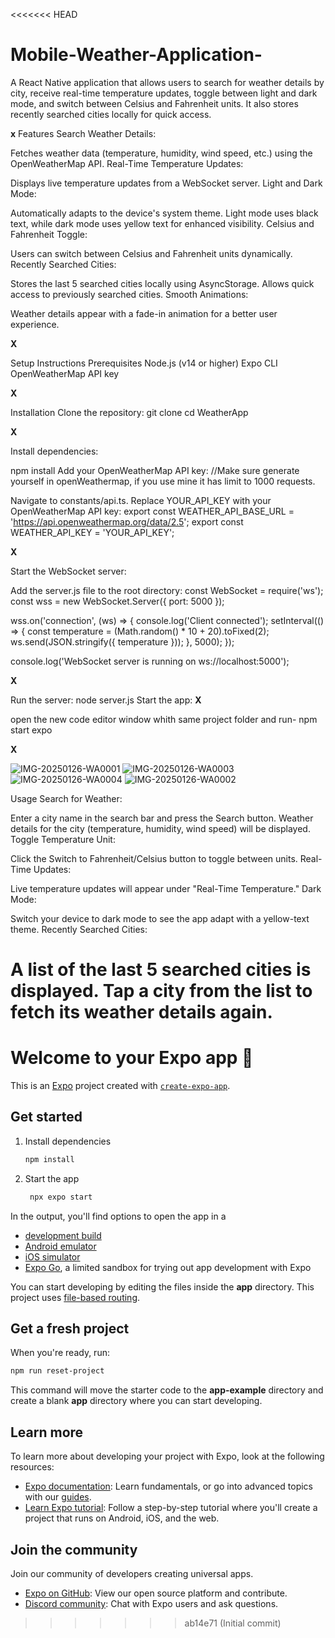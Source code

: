 <<<<<<< HEAD
# Mobile-Weather-Application-
A React Native application that allows users to search for weather details by city, receive real-time temperature updates, toggle between light and dark mode, and switch between Celsius and Fahrenheit units. It also stores recently searched cities locally for quick access.

______x______
Features
Search Weather Details:

Fetches weather data (temperature, humidity, wind speed, etc.) using the OpenWeatherMap API.
Real-Time Temperature Updates:

Displays live temperature updates from a WebSocket server.
Light and Dark Mode:

Automatically adapts to the device's system theme.
Light mode uses black text, while dark mode uses yellow text for enhanced visibility.
Celsius and Fahrenheit Toggle:

Users can switch between Celsius and Fahrenheit units dynamically.
Recently Searched Cities:

Stores the last 5 searched cities locally using AsyncStorage.
Allows quick access to previously searched cities.
Smooth Animations:

Weather details appear with a fade-in animation for a better user experience.

______X______

Setup Instructions
Prerequisites
Node.js (v14 or higher)
Expo CLI
OpenWeatherMap API key

______X______

Installation
Clone the repository:
git clone <repository-url>
cd WeatherApp

______X______

Install dependencies:

npm install
Add your OpenWeatherMap API key: //Make sure generate yourself in openWeathermap, if you use mine it has limit to 1000 requests.

Navigate to constants/api.ts.
Replace YOUR_API_KEY with your OpenWeatherMap API key:
export const WEATHER_API_BASE_URL = 'https://api.openweathermap.org/data/2.5';
export const WEATHER_API_KEY = 'YOUR_API_KEY';

______X______

Start the WebSocket server:

Add the server.js file to the root directory:
const WebSocket = require('ws');
const wss = new WebSocket.Server({ port: 5000 });

wss.on('connection', (ws) => {
  console.log('Client connected');
  setInterval(() => {
    const temperature = (Math.random() * 10 + 20).toFixed(2);
    ws.send(JSON.stringify({ temperature }));
  }, 5000);
});

console.log('WebSocket server is running on ws://localhost:5000');

______X______

Run the server:
node server.js
Start the app:
______X______

open the new code editor window whith same project folder and run- 
npm start expo

______X______

![IMG-20250126-WA0001](https://github.com/user-attachments/assets/920b4eb0-8ef2-43fe-9dfd-00676d66daea)
![IMG-20250126-WA0003](https://github.com/user-attachments/assets/3f4c7809-24b8-4728-84de-63aa4a53c4ea)
![IMG-20250126-WA0004](https://github.com/user-attachments/assets/b835c40f-dc5d-43ca-be07-89776a469a5a)
![IMG-20250126-WA0002](https://github.com/user-attachments/assets/9d1bef6b-aad1-4b6f-9f5e-1af00b5e593c)



Usage
Search for Weather:

Enter a city name in the search bar and press the Search button.
Weather details for the city (temperature, humidity, wind speed) will be displayed.
Toggle Temperature Unit:

Click the Switch to Fahrenheit/Celsius button to toggle between units.
Real-Time Updates:

Live temperature updates will appear under "Real-Time Temperature."
Dark Mode:

Switch your device to dark mode to see the app adapt with a yellow-text theme.
Recently Searched Cities:

A list of the last 5 searched cities is displayed.
Tap a city from the list to fetch its weather details again.
=======
# Welcome to your Expo app 👋

This is an [Expo](https://expo.dev) project created with [`create-expo-app`](https://www.npmjs.com/package/create-expo-app).

## Get started

1. Install dependencies

   ```bash
   npm install
   ```

2. Start the app

   ```bash
    npx expo start
   ```

In the output, you'll find options to open the app in a

- [development build](https://docs.expo.dev/develop/development-builds/introduction/)
- [Android emulator](https://docs.expo.dev/workflow/android-studio-emulator/)
- [iOS simulator](https://docs.expo.dev/workflow/ios-simulator/)
- [Expo Go](https://expo.dev/go), a limited sandbox for trying out app development with Expo

You can start developing by editing the files inside the **app** directory. This project uses [file-based routing](https://docs.expo.dev/router/introduction).

## Get a fresh project

When you're ready, run:

```bash
npm run reset-project
```

This command will move the starter code to the **app-example** directory and create a blank **app** directory where you can start developing.

## Learn more

To learn more about developing your project with Expo, look at the following resources:

- [Expo documentation](https://docs.expo.dev/): Learn fundamentals, or go into advanced topics with our [guides](https://docs.expo.dev/guides).
- [Learn Expo tutorial](https://docs.expo.dev/tutorial/introduction/): Follow a step-by-step tutorial where you'll create a project that runs on Android, iOS, and the web.

## Join the community

Join our community of developers creating universal apps.

- [Expo on GitHub](https://github.com/expo/expo): View our open source platform and contribute.
- [Discord community](https://chat.expo.dev): Chat with Expo users and ask questions.
>>>>>>> ab14e71 (Initial commit)
